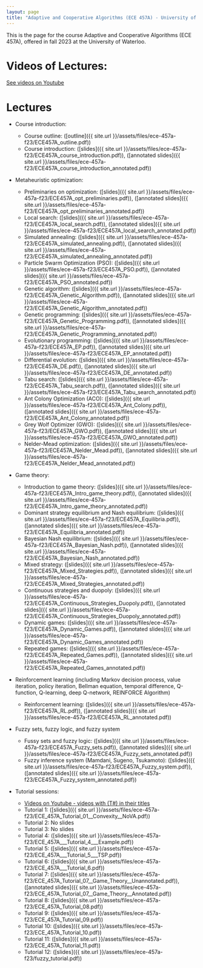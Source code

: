 ```yaml
---
layout: page
title: "Adaptive and Cooperative Algorithms (ECE 457A) - University of Waterloo"
---
```


This is the page for the course Adaptive and Cooperative Algorithms (ECE 457A), offered in fall 2023 at the University of Waterloo.

# Videos of Lectures:

[See videos on Youtube](https://www.youtube.com/playlist?list=PLPrxGIUWsqP2bR-H5mEw8EMYByeaQklOI)

# Lectures

- Course introduction:
  - Course outline: ([outline]({{ site.url }}/assets/files/ece-457a-f23/ECE457A_outline.pdf))
  - Course introduction: ([slides]({{ site.url }}/assets/files/ece-457a-f23/ECE457A_course_introduction.pdf)), ([annotated slides]({{ site.url }}/assets/files/ece-457a-f23/ECE457A_course_introduction_annotated.pdf))
- Metaheuristic optimization:
  - Preliminaries on optimization: ([slides]({{ site.url }}/assets/files/ece-457a-f23/ECE457A_opt_preliminaries.pdf)), ([annotated slides]({{ site.url }}/assets/files/ece-457a-f23/ECE457A_opt_preliminaries_annotated.pdf))
  - Local search: ([slides]({{ site.url }}/assets/files/ece-457a-f23/ECE457A_local_search.pdf)), ([annotated slides]({{ site.url }}/assets/files/ece-457a-f23/ECE457A_local_search_annotated.pdf))
  - Simulated annealing: ([slides]({{ site.url }}/assets/files/ece-457a-f23/ECE457A_simulated_annealing.pdf)), ([annotated slides]({{ site.url }}/assets/files/ece-457a-f23/ECE457A_simulated_annealing_annotated.pdf))
  - Particle Swarm Optimization (PSO): ([slides]({{ site.url }}/assets/files/ece-457a-f23/ECE457A_PSO.pdf)), ([annotated slides]({{ site.url }}/assets/files/ece-457a-f23/ECE457A_PSO_annotated.pdf))
  - Genetic algorithm: ([slides]({{ site.url }}/assets/files/ece-457a-f23/ECE457A_Genetic_Algorithm.pdf)), ([annotated slides]({{ site.url }}/assets/files/ece-457a-f23/ECE457A_Genetic_Algorithm_annotated.pdf))
  - Genetic programming: ([slides]({{ site.url }}/assets/files/ece-457a-f23/ECE457A_Genetic_Programming.pdf)), ([annotated slides]({{ site.url }}/assets/files/ece-457a-f23/ECE457A_Genetic_Programming_annotated.pdf))
  - Evolutionary programming: ([slides]({{ site.url }}/assets/files/ece-457a-f23/ECE457A_EP.pdf)), ([annotated slides]({{ site.url }}/assets/files/ece-457a-f23/ECE457A_EP_annotated.pdf))
  - Differential evolution: ([slides]({{ site.url }}/assets/files/ece-457a-f23/ECE457A_DE.pdf)), ([annotated slides]({{ site.url }}/assets/files/ece-457a-f23/ECE457A_DE_annotated.pdf))
  - Tabu search: ([slides]({{ site.url }}/assets/files/ece-457a-f23/ECE457A_Tabu_search.pdf)), ([annotated slides]({{ site.url }}/assets/files/ece-457a-f23/ECE457A_Tabu_search_annotated.pdf))
  - Ant Colony Optimization (ACO): ([slides]({{ site.url }}/assets/files/ece-457a-f23/ECE457A_Ant_Colony.pdf)), ([annotated slides]({{ site.url }}/assets/files/ece-457a-f23/ECE457A_Ant_Colony_annotated.pdf))
  - Grey Wolf Optimizer (GWO): ([slides]({{ site.url }}/assets/files/ece-457a-f23/ECE457A_GWO.pdf)), ([annotated slides]({{ site.url }}/assets/files/ece-457a-f23/ECE457A_GWO_annotated.pdf))
  - Nelder-Mead optimization: ([slides]({{ site.url }}/assets/files/ece-457a-f23/ECE457A_Nelder_Mead.pdf)), ([annotated slides]({{ site.url }}/assets/files/ece-457a-f23/ECE457A_Nelder_Mead_annotated.pdf))
- Game theory:
  - Introduction to game theory: ([slides]({{ site.url }}/assets/files/ece-457a-f23/ECE457A_Intro_game_theory.pdf)), ([annotated slides]({{ site.url }}/assets/files/ece-457a-f23/ECE457A_Intro_game_theory_annotated.pdf))
  - Dominant strategy equilibrium and Nash equilibrium: ([slides]({{ site.url }}/assets/files/ece-457a-f23/ECE457A_Equilibria.pdf)), ([annotated slides]({{ site.url }}/assets/files/ece-457a-f23/ECE457A_Equilibria_annotated.pdf))
  - Bayesian Nash equilibrium: ([slides]({{ site.url }}/assets/files/ece-457a-f23/ECE457A_Bayesian_Nash.pdf)), ([annotated slides]({{ site.url }}/assets/files/ece-457a-f23/ECE457A_Bayesian_Nash_annotated.pdf))
  - Mixed strategy: ([slides]({{ site.url }}/assets/files/ece-457a-f23/ECE457A_Mixed_Strategies.pdf)), ([annotated slides]({{ site.url }}/assets/files/ece-457a-f23/ECE457A_Mixed_Strategies_annotated.pdf))
  - Continuous strategies and duopoly: ([slides]({{ site.url }}/assets/files/ece-457a-f23/ECE457A_Continuous_Strategies_Duopoly.pdf)), ([annotated slides]({{ site.url }}/assets/files/ece-457a-f23/ECE457A_Continuous_Strategies_Duopoly_annotated.pdf))
  - Dynamic games: ([slides]({{ site.url }}/assets/files/ece-457a-f23/ECE457A_Dynamic_Games.pdf)), ([annotated slides]({{ site.url }}/assets/files/ece-457a-f23/ECE457A_Dynamic_Games_annotated.pdf))
  - Repeated games: ([slides]({{ site.url }}/assets/files/ece-457a-f23/ECE457A_Repeated_Games.pdf)), ([annotated slides]({{ site.url }}/assets/files/ece-457a-f23/ECE457A_Repeated_Games_annotated.pdf))
- Reinforcement learning (including Markov decision process, value iteration, policy iteration, Bellman equation, temporal difference, Q-function, Q-learning, deep Q-network, REINFORCE Algorithm)
  - Reinforcement learning: ([slides]({{ site.url }}/assets/files/ece-457a-f23/ECE457A_RL.pdf)), ([annotated slides]({{ site.url }}/assets/files/ece-457a-f23/ECE457A_RL_annotated.pdf))
- Fuzzy sets, fuzzy logic, and fuzzy system
  - Fussy sets and fuzzy logic: ([slides]({{ site.url }}/assets/files/ece-457a-f23/ECE457A_Fuzzy_sets.pdf)), ([annotated slides]({{ site.url }}/assets/files/ece-457a-f23/ECE457A_Fuzzy_sets_annotated.pdf))
  - Fuzzy inference system (Mamdani, Sugeno, Tsukamoto): ([slides]({{ site.url }}/assets/files/ece-457a-f23/ECE457A_Fuzzy_system.pdf)), ([annotated slides]({{ site.url }}/assets/files/ece-457a-f23/ECE457A_Fuzzy_system_annotated.pdf))
 
- Tutorial sessions:
  - [Videos on Youtube - videos with (T#) in their titles](https://www.youtube.com/playlist?list=PLPrxGIUWsqP2bR-H5mEw8EMYByeaQklOI)
  - Tutorial 1: ([slides]({{ site.url }}/assets/files/ece-457a-f23/ECE_457A_Tutorial_01__Convexity__NoVA.pdf))
  - Tutorial 2: No slides
  - Tutorial 3: No slides
  - Tutorial 4: ([slides]({{ site.url }}/assets/files/ece-457a-f23/ECE_457A___Tutorial_4___Example.pdf))
  - Tutorial 5: ([slides]({{ site.url }}/assets/files/ece-457a-f23/ECE_457A___Tutorial_5___TSP.pdf))
  - Tutorial 6: ([slides]({{ site.url }}/assets/files/ece-457a-f23/ECE_457A___Tutorial_6.pdf))
  - Tutorial 7: ([slides]({{ site.url }}/assets/files/ece-457a-f23/ECE_457A_Tutorial_07__Game_Theory__Unannotated.pdf)), ([annotated slides]({{ site.url }}/assets/files/ece-457a-f23/ECE_457A_Tutorial_07__Game_Theory__Annotated.pdf))
  - Tutorial 8: ([slides]({{ site.url }}/assets/files/ece-457a-f23/ECE_457A_Tutorial_08.pdf))
  - Tutorial 9: ([slides]({{ site.url }}/assets/files/ece-457a-f23/ECE_457A_Tutorial_09.pdf))
  - Tutorial 10: ([slides]({{ site.url }}/assets/files/ece-457a-f23/ECE_457A_Tutorial_10.pdf))
  - Tutorial 11: ([slides]({{ site.url }}/assets/files/ece-457a-f23/ECE_457A_Tutorial_11.pdf))
  - Tutorial 12: ([slides]({{ site.url }}/assets/files/ece-457a-f23/fuzzy_tutorial.pdf))
